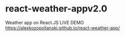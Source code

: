 # react-weather-appv2.0
Weather app on React.JS
LIVE DEMO
https://alexkozopolianski.github.io/react-weather-app/
